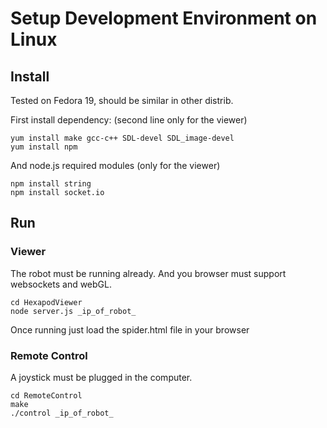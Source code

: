 # Setup Development Environment on Linux

## Install

Tested on Fedora 19, should be similar in other distrib.

First install dependency: (second line only for the viewer)
```
yum install make gcc-c++ SDL-devel SDL_image-devel
yum install npm
```

And node.js required modules (only for the viewer)
```
npm install string  
npm install socket.io
```

## Run
### Viewer
The robot must be running already. And you browser must support websockets and webGL.
```
cd HexapodViewer
node server.js _ip_of_robot_
```
Once running just load the spider.html file in your browser


### Remote Control
A joystick must be plugged in the computer.
```
cd RemoteControl
make
./control _ip_of_robot_
```
